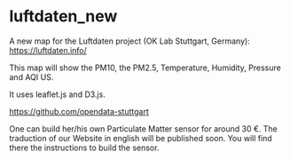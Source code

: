 # luftdaten_new

A new map for the Luftdaten project (OK Lab Stuttgart, Germany): https://luftdaten.info/

This map will show the PM10, the PM2.5, Temperature, Humidity, Pressure and AQI US.

It uses leaflet.js and D3.js.

https://github.com/opendata-stuttgart

One can build her/his own Particulate Matter sensor for around 30 €. The traduction of our Website in english will be published soon. You will find there the instructions to build the sensor.
